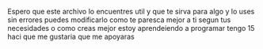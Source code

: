 Espero que este archivo lo encuentres util y que te sirva para algo y lo uses sin errores puedes modificarlo como te paresca mejor a ti segun tus necesidades o como creas mejor estoy aprendeiendo a programar tengo 15 haci que me gustaria que me apoyaras
